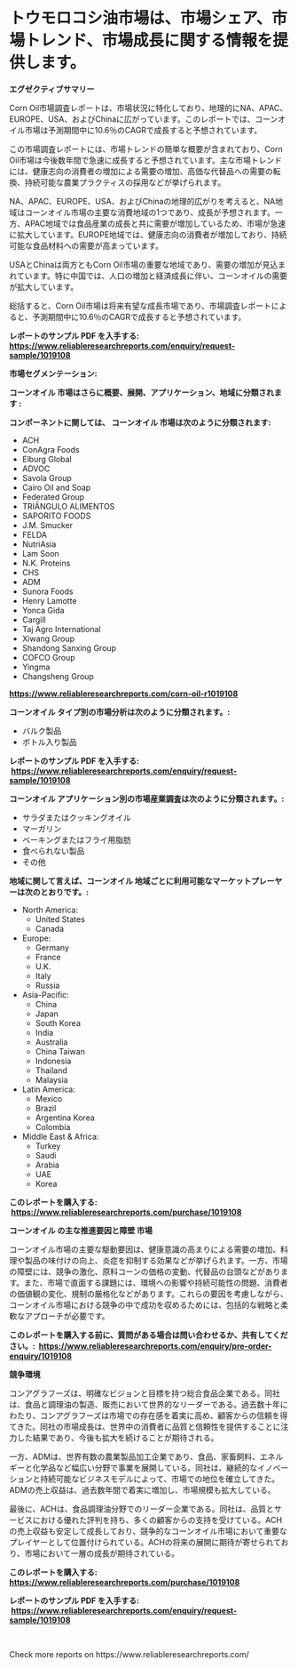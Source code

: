 <p><h1>トウモロコシ油市場は、市場シェア、市場トレンド、市場成長に関する情報を提供します。</h1></p><p><strong>エグゼクティブサマリー</strong></p>
<p><p>Corn Oil市場調査レポートは、市場状況に特化しており、地理的にNA、APAC、EUROPE、USA、およびChinaに広がっています。このレポートでは、コーンオイル市場は予測期間中に10.6％のCAGRで成長すると予想されています。</p><p>この市場調査レポートには、市場トレンドの簡単な概要が含まれており、Corn Oil市場は今後数年間で急速に成長すると予想されています。主な市場トレンドには、健康志向の消費者の増加による需要の増加、高価な代替品への需要の転換、持続可能な農業プラクティスの採用などが挙げられます。</p><p>NA、APAC、EUROPE、USA、およびChinaの地理的広がりを考えると、NA地域はコーンオイル市場の主要な消費地域の1つであり、成長が予想されます。一方、APAC地域では食品産業の成長と共に需要が増加しているため、市場が急速に拡大しています。EUROPE地域では、健康志向の消費者が増加しており、持続可能な食品材料への需要が高まっています。</p><p>USAとChinaは両方ともCorn Oil市場の重要な地域であり、需要の増加が見込まれています。特に中国では、人口の増加と経済成長に伴い、コーンオイルの需要が拡大しています。</p><p>総括すると、Corn Oil市場は将来有望な成長市場であり、市場調査レポートによると、予測期間中に10.6％のCAGRで成長すると予想されています。</p></p>
<p><strong>レポートのサンプル PDF を入手する: <a href="https://www.reliableresearchreports.com/enquiry/request-sample/1019108">https://www.reliableresearchreports.com/enquiry/request-sample/1019108</a></strong></p>
<p><strong>市場セグメンテーション:</strong></p>
<p><strong> コーンオイル 市場はさらに概要、展開、アプリケーション、地域に分類されます :</strong></p>
<p><strong>コンポーネントに関しては、 コーンオイル 市場は次のように分類されます: &nbsp;</strong></p>
<p><ul><li>ACH</li><li>ConAgra Foods</li><li>Elburg Global</li><li>ADVOC</li><li>Savola Group</li><li>Cairo Oil and Soap</li><li>Federated Group</li><li>TRIÂNGULO ALIMENTOS</li><li>SAPORITO FOODS</li><li>J.M. Smucker</li><li>FELDA</li><li>NutriAsia</li><li>Lam Soon</li><li>N.K. Proteins</li><li>CHS</li><li>ADM</li><li>Sunora Foods</li><li>Henry Lamotte</li><li>Yonca Gida</li><li>Cargill</li><li>Taj Agro International</li><li>Xiwang Group</li><li>Shandong Sanxing Group</li><li>COFCO Group</li><li>Yingma</li><li>Changsheng Group</li></ul></p>
<p><strong><a href="https://www.reliableresearchreports.com/corn-oil-r1019108">https://www.reliableresearchreports.com/corn-oil-r1019108</a></strong></p>
<p><strong> コーンオイル タイプ別の市場分析は次のように分類されます。:</strong></p>
<p><ul><li>バルク製品</li><li>ボトル入り製品</li></ul></p>
<p><strong>レポートのサンプル PDF を入手する: &nbsp;<a href="https://www.reliableresearchreports.com/enquiry/request-sample/1019108">https://www.reliableresearchreports.com/enquiry/request-sample/1019108</a></strong></p>
<p><strong> コーンオイル アプリケーション別の市場産業調査は次のように分類されます。:</strong></p>
<p><ul><li>サラダまたはクッキングオイル</li><li>マーガリン</li><li>ベーキングまたはフライ用脂肪</li><li>食べられない製品</li><li>その他</li></ul></p>
<p><strong>地域に関して言えば、コーンオイル 地域ごとに利用可能なマーケットプレーヤーは次のとおりです。:</strong></p>
<p><ul>
    <li>
        North America:
        <ul>
            <li>United States</li>
            <li>Canada</li>
        </ul>
    </li>
    <li>
        Europe:
        <ul>
            <li>Germany</li>
            <li>France</li>
            <li>U.K.</li>
            <li>Italy</li>
            <li>Russia</li>
        </ul>
    </li>
    <li>
        Asia-Pacific:
        <ul>
            <li>China</li>
            <li>Japan</li>
            <li>South Korea</li>
            <li>India</li>
            <li>Australia</li>
            <li>China Taiwan</li>
            <li>Indonesia</li>
            <li>Thailand</li>
            <li>Malaysia</li>
        </ul>
    </li>
    <li>
        Latin America:
        <ul>
            <li>Mexico</li>
            <li>Brazil</li>
            <li>Argentina Korea</li>
            <li>Colombia</li>
        </ul>
    </li>
    <li>
        Middle East & Africa:
        <ul>
            <li>Turkey</li>
            <li>Saudi</li>
            <li>Arabia</li>
            <li>UAE</li>
            <li>Korea</li>
        </ul>
    </li>
    </ul></p>
<p><strong>このレポートを購入する: &nbsp;<a href="https://www.reliableresearchreports.com/purchase/1019108">https://www.reliableresearchreports.com/purchase/1019108</a></strong></p>
<p><strong>コーンオイル の主な推進要因と障壁 市場</strong></p>
<p><p>コーンオイル市場の主要な駆動要因は、健康意識の高まりによる需要の増加、料理や製品の味付けの向上、炎症を抑制する効果などが挙げられます。一方、市場の障壁には、競争の激化、原料コーンの価格の変動、代替品の台頭などがあります。また、市場で直面する課題には、環境への影響や持続可能性の問題、消費者の価値観の変化、規制の厳格化などがあります。これらの要因を考慮しながら、コーンオイル市場における競争の中で成功を収めるためには、包括的な戦略と柔軟なアプローチが必要です。</p></p>
<p><strong>このレポートを購入する前に、質問がある場合は問い合わせるか、共有してください。:&nbsp; <a href="https://www.reliableresearchreports.com/enquiry/pre-order-enquiry/1019108">https://www.reliableresearchreports.com/enquiry/pre-order-enquiry/1019108</a></strong></p>
<p><strong>競争環境</strong></p>
<p><p>コンアグラフーズは、明確なビジョンと目標を持つ総合食品企業である。同社は、食品と調理油の製造、販売において世界的なリーダーである。過去数十年にわたり、コンアグラフーズは市場での存在感を着実に高め、顧客からの信頼を得てきた。同社の市場成長は、世界中の消費者に品質と信頼性を提供することに注力した結果であり、今後も拡大を続けることが期待される。</p><p>一方、ADMは、世界有数の農業製品加工企業であり、食品、家畜飼料、エネルギーと化学品など幅広い分野で事業を展開している。同社は、継続的なイノベーションと持続可能なビジネスモデルによって、市場での地位を確立してきた。ADMの売上収益は、過去数年間で着実に増加し、市場規模も拡大している。</p><p>最後に、ACHは、食品調理油分野でのリーダー企業である。同社は、品質とサービスにおける優れた評判を持ち、多くの顧客からの支持を受けている。ACHの売上収益も安定して成長しており、競争的なコーンオイル市場において重要なプレイヤーとして位置付けられている。ACHの将来の展開に期待が寄せられており、市場において一層の成長が期待されている。</p></p>
<p><strong>このレポートを購入する: &nbsp; <a href="https://www.reliableresearchreports.com/purchase/1019108">https://www.reliableresearchreports.com/purchase/1019108</a></strong></p>
<p><strong>レポートのサンプル PDF を入手する: &nbsp;<a href="https://www.reliableresearchreports.com/enquiry/request-sample/1019108">https://www.reliableresearchreports.com/enquiry/request-sample/1019108</a></strong><strong></strong></p>
<p>&nbsp;</p>
<p>Check more reports on https://www.reliableresearchreports.com/</p>